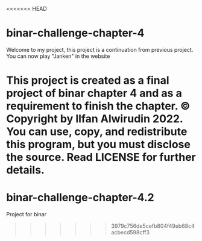 <<<<<<< HEAD
# binar-challenge-chapter-4 

Welcome to my project, this project is a continuation from previous project. You can now play "Janken" in the website


This project is created as a final project of binar chapter 4 and as a requirement to finish the chapter.
© Copyright by Ilfan Alwirudin 2022. You can use, copy, and redistribute this program, but you must disclose the source. Read LICENSE for further details.
=======
# binar-challenge-chapter-4.2
Project for binar
>>>>>>> 3979c756de5cefb804f49eb68c4acbecd598cff3
